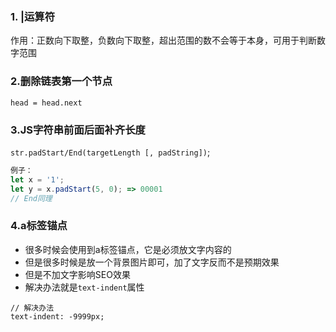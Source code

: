 ### 1. |运算符

作用：正数向下取整，负数向下取整，超出范围的数不会等于本身，可用于判断数字范围

### 2.删除链表第一个节点

`head = head.next`

### 3.JS字符串前面后面补齐长度

`str.padStart/End(targetLength [, padString])`;

```js
例子：
let x = '1';
let y = x.padStart(5, 0); => 00001
// End同理
```

### 4.a标签锚点

- 很多时候会使用到a标签锚点，它是必须放文字内容的
- 但是很多时候是放一个背景图片即可，加了文字反而不是预期效果
- 但是不加文字影响SEO效果
- 解决办法就是`text-indent`属性

```
// 解决办法
text-indent: -9999px;
```



